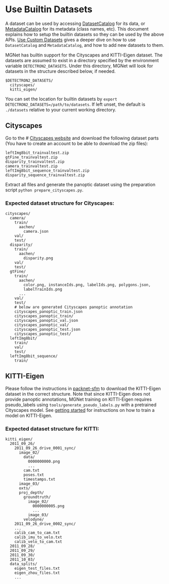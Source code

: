 # Use Builtin Datasets

A dataset can be used by accessing [DatasetCatalog](https://detectron2.readthedocs.io/modules/data.html#detectron2.data.DatasetCatalog)
for its data, or [MetadataCatalog](https://detectron2.readthedocs.io/modules/data.html#detectron2.data.MetadataCatalog) for its metadata (class names, etc).
This document explains how to setup the builtin datasets so they can be used by the above APIs.
[Use Custom Datasets](https://detectron2.readthedocs.io/tutorials/datasets.html) gives a deeper dive on how to use `DatasetCatalog` and `MetadataCatalog`,
and how to add new datasets to them.

MGNet has builtin support for the Cityscapes and KITTI-Eigen dataset.
The datasets are assumed to exist in a directory specified by the environment variable `DETECTRON2_DATASETS`.
Under this directory, MGNet will look for datasets in the structure described below, if needed.
```
$DETECTRON2_DATASETS/
  cityscapes/
  kitti_eigen/
```

You can set the location for builtin datasets by `export DETECTRON2_DATASETS=/path/to/datasets`.
If left unset, the default is `./datasets` relative to your current working directory.

## Cityscapes

Go to the # [Cityscapes website](https://www.cityscapes-dataset.com/) and download the following dataset parts (You have to create an account to be able to download the zip files):
```shell
leftImg8bit_trainvaltest.zip
gtFine_trainvaltest.zip
disparity_trainvaltest.zip
camera_trainvaltest.zip
leftImg8bit_sequence_trainvaltest.zip
disparity_sequence_trainvaltest.zip
```
Extract all files and generate the panoptic dataset using the preparation script `python prepare_cityscapes.py`.

### Expected dataset structure for Cityscapes:
```
cityscapes/
  camera/
    train/
      aachen/
        camera.json
    val/
    test/
  disparity/
    train/
      aachen/
        disparity.png
    val/
    test/
  gtFine/
    train/
      aachen/
        color.png, instanceIds.png, labelIds.png, polygons.json,
        labelTrainIds.png
      ...
    val/
    test/
    # below are generated Cityscapes panoptic annotation
    cityscapes_panoptic_train.json
    cityscapes_panoptic_train/
    cityscapes_panoptic_val.json
    cityscapes_panoptic_val/
    cityscapes_panoptic_test.json
    cityscapes_panoptic_test/
  leftImg8bit/
    train/
    val/
    test/
  leftImg8bit_sequence/
    train/
```

## KITTI-Eigen

Please follow the instructions in [packnet-sfm](https://github.com/TRI-ML/packnet-sfm#kitti) to download the KITTI-Eigen dataset in the correct structure.
Note that since KITTI-Eigen does not provide panoptic annotations, MGNet training on KITTI-Eigen requires pseudo_labels using `tools/generate_pseudo_labels.py` with a pretrained Cityscapes model. 
See [getting started](../GETTING_STARTED.md) for instructions on how to train a model on KITTI-Eigen.

### Expected dataset structure for KITTI:
```
kitti_eigen/
  2011_09_26/
    2011_09_26_drive_0001_sync/
      image_02/
        data/
          0000000000.png
          ...
        cam.txt
        poses.txt
        timestamps.txt
      image_03/
      oxts/
      proj_depth/
        groundtruth/
          image_02/
            0000000005.png
            ...
          image_03/
        velodyne/
    2011_09_26_drive_0002_sync/
    ...
    calib_cam_to_cam.txt
    calib_imu_to_velo.txt
    calib_velo_to_cam.txt
  2011_09_28/
  2011_09_29/
  2011_09_30/
  2011_10_03/
  data_splits/
    eigen_test_files.txt
    eigen_zhou_files.txt
    ...
```
